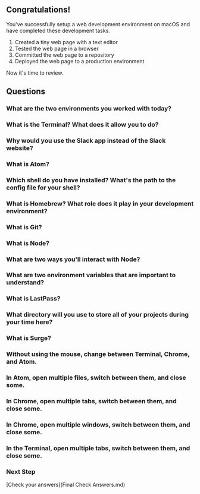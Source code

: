 ## Congratulations!

You've successfully setup a web development environment on macOS and have completed these development tasks.

1. Created a tiny web page with a text editor
1. Tested the web page in a browser
1. Committed the web page to a repository
1. Deployed the web page to a production environment

Now it's time to review.

## Questions

### What are the two environments you worked with today?

### What is the Terminal? What does it allow you to do?

### Why would you use the Slack app instead of the Slack website?

### What is Atom?

### Which shell do you have installed? What's the path to the config file for your shell?

### What is Homebrew? What role does it play in your development environment?

### What is Git?

### What is Node?

### What are two ways you'll interact with Node?

### What are two environment variables that are important to understand?

### What is LastPass?

### What directory will you use to store all of your projects during your time here?

### What is Surge?

### Without using the mouse, change between Terminal, Chrome, and Atom.

### In Atom, open multiple files, switch between them, and close some.

### In Chrome, open multiple tabs, switch between them, and close some.

### In Chrome, open multiple windows, switch between them, and close some.

### In the Terminal, open multiple tabs, switch between them, and close some.

### Next Step

[Check your answers](Final Check Answers.md)
